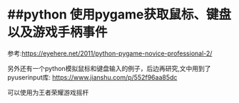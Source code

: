 ##python 使用pygame获取鼠标、键盘以及游戏手柄事件
=======

参考:https://eyehere.net/2011/python-pygame-novice-professional-2/

另外还有一个python模拟鼠标和键盘输入的例子，后边再研究,文中用到了pyuserinput库:
https://www.jianshu.com/p/552f96aa85dc

可以使用为王者荣耀游戏摇杆